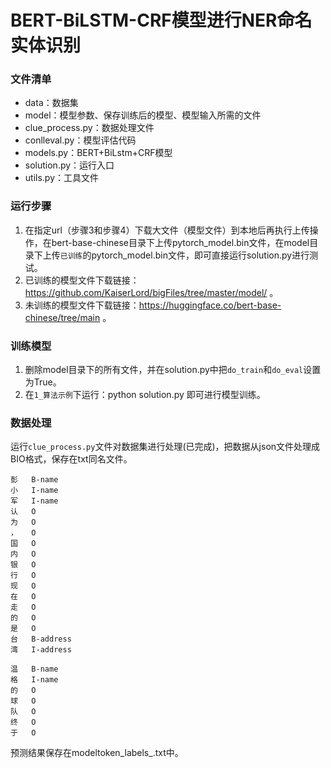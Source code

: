 # BERT-BiLSTM-CRF模型进行NER命名实体识别

### 文件清单
- data：数据集
- model：模型参数、保存训练后的模型、模型输入所需的文件
- clue_process.py：数据处理文件
- conlleval.py：模型评估代码
- models.py：BERT+BiLstm+CRF模型
- solution.py：运行入口
- utils.py：工具文件


### 运行步骤
1. 在指定url（步骤3和步骤4）下载大文件（模型文件）到本地后再执行上传操作，在bert-base-chinese目录下上传pytorch_model.bin文件，在model目录下上传`已训练`的pytorch_model.bin文件，即可直接运行solution.py进行测试。
2. 已训练的模型文件下载链接：https://github.com/KaiserLord/bigFiles/tree/master/model/ 。
3. 未训练的模型文件下载链接：https://huggingface.co/bert-base-chinese/tree/main 。

### 训练模型
1. 删除model目录下的所有文件，并在solution.py中把`do_train`和`do_eval`设置为True。
2. 在`1_算法示例`下运行：python solution.py 即可进行模型训练。

### 数据处理
运行`clue_process.py`文件对数据集进行处理(已完成)，把数据从json文件处理成BIO格式，保存在txt同名文件。
```
彭	B-name
小	I-name
军	I-name
认	O
为	O
，	O
国	O
内	O
银	O
行	O
现	O
在	O
走	O
的	O
是	O
台	B-address
湾	I-address

温	B-name
格	I-name
的	O
球	O
队	O
终	O
于	O
```
预测结果保存在modeltoken_labels_.txt中。
